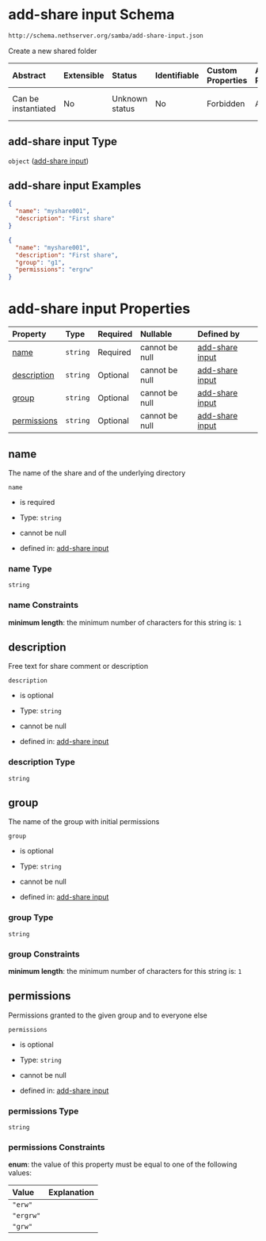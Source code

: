# add-share input Schema

```txt
http://schema.nethserver.org/samba/add-share-input.json
```

Create a new shared folder

| Abstract            | Extensible | Status         | Identifiable | Custom Properties | Additional Properties | Access Restrictions | Defined In                                                                |
| :------------------ | :--------- | :------------- | :----------- | :---------------- | :-------------------- | :------------------ | :------------------------------------------------------------------------ |
| Can be instantiated | No         | Unknown status | No           | Forbidden         | Allowed               | none                | [add-share-input.json](samba/add-share-input.json "open original schema") |

## add-share input Type

`object` ([add-share input](add-share-input.md))

## add-share input Examples

```json
{
  "name": "myshare001",
  "description": "First share"
}
```

```json
{
  "name": "myshare001",
  "description": "First share",
  "group": "g1",
  "permissions": "ergrw"
}
```

# add-share input Properties

| Property                    | Type     | Required | Nullable       | Defined by                                                                                                                                     |
| :-------------------------- | :------- | :------- | :------------- | :--------------------------------------------------------------------------------------------------------------------------------------------- |
| [name](#name)               | `string` | Required | cannot be null | [add-share input](add-share-input-properties-name.md "http://schema.nethserver.org/samba/add-share-input.json#/properties/name")               |
| [description](#description) | `string` | Optional | cannot be null | [add-share input](add-share-input-properties-description.md "http://schema.nethserver.org/samba/add-share-input.json#/properties/description") |
| [group](#group)             | `string` | Optional | cannot be null | [add-share input](add-share-input-properties-group.md "http://schema.nethserver.org/samba/add-share-input.json#/properties/group")             |
| [permissions](#permissions) | `string` | Optional | cannot be null | [add-share input](add-share-input-properties-permissions.md "http://schema.nethserver.org/samba/add-share-input.json#/properties/permissions") |

## name

The name of the share and of the underlying directory

`name`

* is required

* Type: `string`

* cannot be null

* defined in: [add-share input](add-share-input-properties-name.md "http://schema.nethserver.org/samba/add-share-input.json#/properties/name")

### name Type

`string`

### name Constraints

**minimum length**: the minimum number of characters for this string is: `1`

## description

Free text for share comment or description

`description`

* is optional

* Type: `string`

* cannot be null

* defined in: [add-share input](add-share-input-properties-description.md "http://schema.nethserver.org/samba/add-share-input.json#/properties/description")

### description Type

`string`

## group

The name of the group with initial permissions

`group`

* is optional

* Type: `string`

* cannot be null

* defined in: [add-share input](add-share-input-properties-group.md "http://schema.nethserver.org/samba/add-share-input.json#/properties/group")

### group Type

`string`

### group Constraints

**minimum length**: the minimum number of characters for this string is: `1`

## permissions

Permissions granted to the given group and to everyone else

`permissions`

* is optional

* Type: `string`

* cannot be null

* defined in: [add-share input](add-share-input-properties-permissions.md "http://schema.nethserver.org/samba/add-share-input.json#/properties/permissions")

### permissions Type

`string`

### permissions Constraints

**enum**: the value of this property must be equal to one of the following values:

| Value     | Explanation |
| :-------- | :---------- |
| `"erw"`   |             |
| `"ergrw"` |             |
| `"grw"`   |             |
